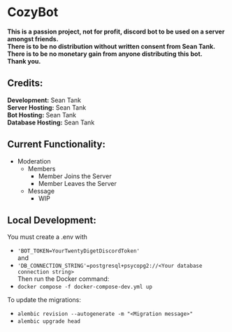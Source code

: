 # CozyBot
**This is a passion project, not for profit, discord bot to be used on a server amongst friends.**  
**There is to be no distribution without written consent from Sean Tank.**  
**There is to be no monetary gain from anyone distributing this bot.**  
**Thank you.** 

## Credits:
**Development:** Sean Tank  
**Server Hosting:** Sean Tank  
**Bot Hosting:** Sean Tank  
**Database Hosting:** Sean Tank  

## Current Functionality:
- Moderation
  - Members
    - Member Joins the Server
    - Member Leaves the Server
  - Message
    - WIP

## Local Development:
You must create a .env with  
  - ```'BOT_TOKEN=YourTwentyDigetDiscordToken'```  
  and 
  - ```'DB_CONNECTION_STRING'=postgresql+psycopg2://<Your database connection string>```  
Then run the Docker command:  
- ```docker compose -f docker-compose-dev.yml up```

To update the migrations:  
- ```alembic revision --autogenerate -m "<Migration message>"```  
- ```alembic upgrade head```  

